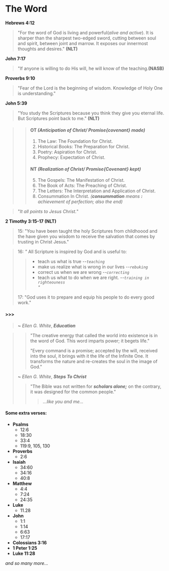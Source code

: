 # The Word

__Hebrews 4:12__

> "For  the word of God is living and powerful(_alive and active_).
> It is sharper than the sharpest two-edged sword, 
> cutting between soul and spirit, between joint and marrow.
> It exposes our innermost thoughts and desires." **(NLT)**

__John 7:17__

> "If anyone is willing to do His will, he will know of
> the teaching.**(NASB)**

**Proverbs 9:10**

> "Fear of the Lord is the beginning of wisdom.
> Knowledge of Holy One is understanding."

**John 5:39**

> "You study the Scriptures because you think they give you
> eternal life. But  Scriptures point back to me." **(NLT)**

> > #### OT _(Anticipation of Christ/ Promise{covenant} made)_
> > 1. The Law: The Foundation for Christ.
> > 2. Historical Books: The Preparation for Christ.
> > 3. Poetry: Aspiration for Christ.
> > 4. Prophecy: Expectation of Christ.
> > #### NT _(Realization of Christ/ Promise{Covenant} kept)_
> > 5. The Gospels: The Manifestation of Christ.
> > 6. The Book of Acts: The Preaching of Christ.
> > 7. The Letters: The Interpretation and Application of Christ.
> > 8. Consummation In Christ. _(**consummation** means **:** achievement of perfection; also the end)_

> "_It all points to Jesus Christ._"

**2 Timothy 3:15-17  (NLT)**


> 15: "You have been taught the holy Scriptures from childhoood and
> the have given you wisdom to receive the salvation that comes by
> trusting in Christ Jesus."

> 16: _"_ All Scripture is inspired by God and is useful to:
> > - teach us what is true --_`teaching`_
> > - make us realize what is wrong in our lives --_`rebuking`_
> > - correct us when we are wrong --_`correcting`_
> > - teach us what to do when we are right.
> > --_`training in righteouness`_  
> _"_  
>
> 17: "God uses it to prepare and equip his people
> to do every good work."

#### >>>

> **~** _Ellen G. White_, _**Education**_

> > "The creative energy that called the world into existence
> > is in the word of God. This word imparts power; it begets life."
> >
> > "Every command is a promise; accepted by the will, received
> > into the soul, it brings with it the life of the Infinite One.
> > It transforms the nature and re-creates the soul in
> >the image of God."
>
> **~** _Ellen G. White_, _**Steps To Christ**_
> > "The Bible was not written for _**scholars alone;**_
> > on the contrary, it was designed for the common people."
> > > _...like you and me..._

#### Some extra verses:

- **Psalms**
  - 12:6
  - 18:30
  - 33:4
  - 119:9, 105, 130
- **Proverbs**
  - 2:6
- **Isaiah**
  - 34:60
  - 34:16
  - 40:8
- **Matthew**
  - 4:4
  - 7:24
  - 24:35
- **Luke**
  - 11.28
- **John**
  - 1:1
  - 1:14
  - 6:63
  - 17:17
- **Colossians 3:16**
- **1 Peter 1:25**
- **Luke 11:28**

_and so many more..._
